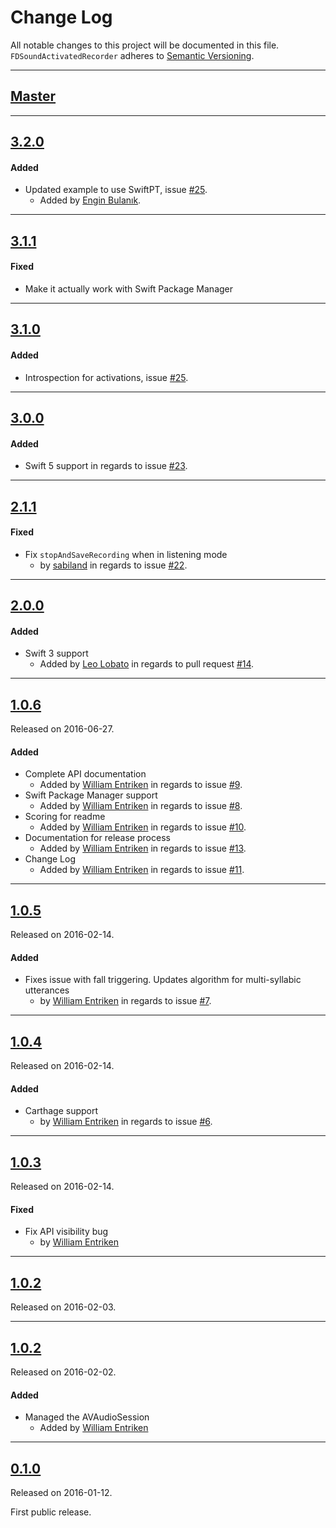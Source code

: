 # Change Log
All notable changes to this project will be documented in this file.
`FDSoundActivatedRecorder` adheres to [Semantic Versioning](http://semver.org/).

---

## [Master](https://github.com/fulldecent/FDSoundActivatedRecorder/compare/3.2.0...master)

---

## [3.2.0](https://github.com/fulldecent/FDSoundActivatedRecorder/releases/tag/3.2.0)

#### Added
- Updated example to use SwiftPT, issue [#25](https://github.com/fulldecent/FDSoundActivatedRecorder/issues/30).
  - Added by [Engin Bulanık](https://github.com/fulldecent/FDSoundActivatedRecorder/pull/36).

---

## [3.1.1](https://github.com/fulldecent/FDSoundActivatedRecorder/releases/tag/3.1.1)

#### Fixed
- Make it actually work with Swift Package Manager

---

## [3.1.0](https://github.com/fulldecent/FDSoundActivatedRecorder/releases/tag/3.1.0)

#### Added
- Introspection for activations, issue [#25](https://github.com/fulldecent/FDSoundActivatedRecorder/issues/25).

---

## [3.0.0](https://github.com/fulldecent/FDSoundActivatedRecorder/releases/tag/3.0.0)

#### Added
- Swift 5 support in regards to issue [#23](https://github.com/fulldecent/FDSoundActivatedRecorder/issues/23).

---

## [2.1.1](https://github.com/fulldecent/FDSoundActivatedRecorder/releases/tag/2.1.1)

#### Fixed
- Fix `stopAndSaveRecording` when in listening mode
  -  by [sabiland](https://github.com/sabiland) in regards to issue
  [#22](https://github.com/fulldecent/FDSoundActivatedRecorder/issues/22).

---

## [2.0.0](https://github.com/fulldecent/FDSoundActivatedRecorder/releases/tag/2.0.0)

#### Added
- Swift 3 support
  - Added by [Leo Lobato](https://github.com/leolobato) in regards to pull
    request [#14](https://github.com/fulldecent/FDSoundActivatedRecorder/pull/14).

---

## [1.0.6](https://github.com/fulldecent/FDSoundActivatedRecorder/releases/tag/1.0.6)
Released on 2016-06-27.

#### Added
- Complete API documentation
  - Added by [William Entriken](https://github.com/fulldecent) in regards to issue
  [#9](https://github.com/fulldecent/FDSoundActivatedRecorder/issues/9).
- Swift Package Manager support
  - Added by [William Entriken](https://github.com/fulldecent) in regards to issue
  [#8](https://github.com/fulldecent/FDSoundActivatedRecorder/issues/8).
- Scoring for readme
  - Added by [William Entriken](https://github.com/fulldecent) in regards to issue
  [#10](https://github.com/fulldecent/FDSoundActivatedRecorder/issues/10).
- Documentation for release process
  - Added by [William Entriken](https://github.com/fulldecent) in regards to issue
  [#13](https://github.com/fulldecent/FDSoundActivatedRecorder/issues/13).
- Change Log
  - Added by [William Entriken](https://github.com/fulldecent) in regards to issue
  [#11](https://github.com/fulldecent/FDSoundActivatedRecorder/issues/11).

---

## [1.0.5](https://github.com/fulldecent/FDSoundActivatedRecorder/releases/tag/1.0.5)
Released on 2016-02-14.

#### Added

- Fixes issue with fall triggering. Updates algorithm for multi-syllabic utterances
  -  by [William Entriken](https://github.com/fulldecent) in regards to issue
  [#7](https://github.com/fulldecent/FDSoundActivatedRecorder/issues/7).

---

## [1.0.4](https://github.com/fulldecent/FDSoundActivatedRecorder/releases/tag/1.0.4)
Released on 2016-02-14.

#### Added

- Carthage support
  -  by [William Entriken](https://github.com/fulldecent) in regards to issue
  [#6](https://github.com/fulldecent/FDSoundActivatedRecorder/issues/6).

---

## [1.0.3](https://github.com/fulldecent/FDSoundActivatedRecorder/releases/tag/1.0.3)
Released on 2016-02-14.

#### Fixed

- Fix API visibility bug
  -  by [William Entriken](https://github.com/fulldecent)

---

## [1.0.2](https://github.com/fulldecent/FDSoundActivatedRecorder/releases/tag/1.0.2)
Released on 2016-02-03.

---

## [1.0.2](https://github.com/fulldecent/FDSoundActivatedRecorder/releases/tag/1.0.2)
Released on 2016-02-02.

#### Added
- Managed the AVAudioSession
  - Added by [William Entriken](https://github.com/fulldecent)

---

## [0.1.0](https://github.com/fulldecent/FDSoundActivatedRecorder/releases/tag/0.0.1)
Released on 2016-01-12.

First public release.
